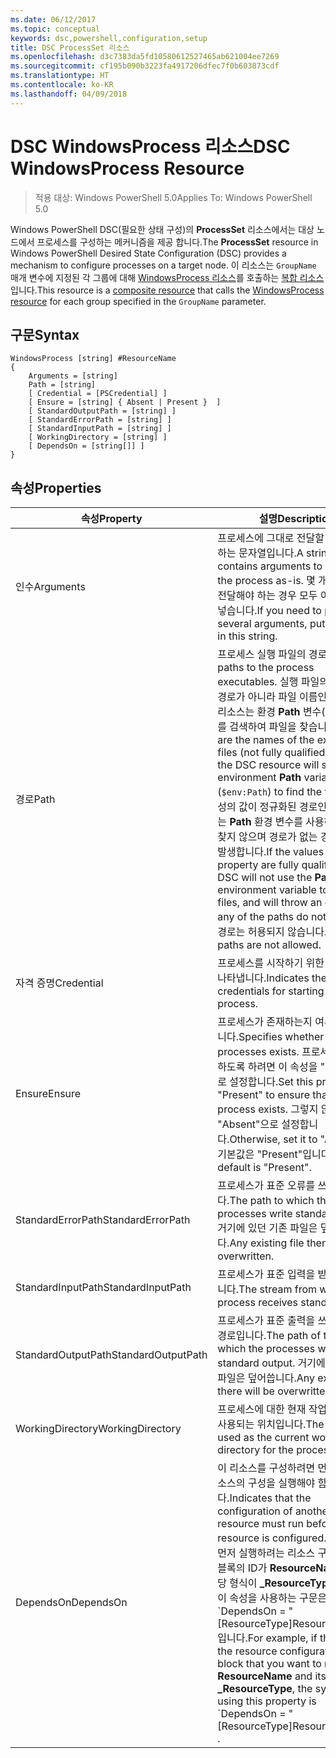 ```yaml
---
ms.date: 06/12/2017
ms.topic: conceptual
keywords: dsc,powershell,configuration,setup
title: DSC ProcessSet 리소스
ms.openlocfilehash: d3c7383da5fd10580612527465ab621004ee7269
ms.sourcegitcommit: cf195b090b3223fa4917206dfec7f0b603873cdf
ms.translationtype: HT
ms.contentlocale: ko-KR
ms.lasthandoff: 04/09/2018
---
```

# <a name="dsc-windowsprocess-resource"></a><span data-ttu-id="46094-103">DSC WindowsProcess 리소스</span><span class="sxs-lookup"><span data-stu-id="46094-103">DSC WindowsProcess Resource</span></span>

> <span data-ttu-id="46094-104">적용 대상: Windows PowerShell 5.0</span><span class="sxs-lookup"><span data-stu-id="46094-104">Applies To: Windows PowerShell 5.0</span></span>

<span data-ttu-id="46094-105">Windows PowerShell DSC(필요한 상태 구성)의 **ProcessSet** 리소스에서는 대상 노드에서 프로세스를 구성하는 메커니즘을 제공 합니다.</span><span class="sxs-lookup"><span data-stu-id="46094-105">The **ProcessSet** resource in Windows PowerShell Desired State Configuration (DSC) provides a mechanism to configure processes on a target node.</span></span> <span data-ttu-id="46094-106">이 리소스는 `GroupName` 매개 변수에 지정된 각 그룹에 대해 [WindowsProcess 리소스](windowsProcessResource.md)를 호출하는 [복합 리소스](authoringResourceComposite.md)입니다.</span><span class="sxs-lookup"><span data-stu-id="46094-106">This resource is a [composite resource](authoringResourceComposite.md) that calls the [WindowsProcess resource](windowsProcessResource.md) for each group specified in the `GroupName` parameter.</span></span>

## <a name="syntax"></a><span data-ttu-id="46094-107">구문</span><span class="sxs-lookup"><span data-stu-id="46094-107">Syntax</span></span>

```
WindowsProcess [string] #ResourceName
{
    Arguments = [string]
    Path = [string]
    [ Credential = [PSCredential] ]
    [ Ensure = [string] { Absent | Present }  ]
    [ StandardOutputPath = [string] ]
    [ StandardErrorPath = [string] ]
    [ StandardInputPath = [string] ]
    [ WorkingDirectory = [string] ]
    [ DependsOn = [string[]] ]
}
```

## <a name="properties"></a><span data-ttu-id="46094-108">속성</span><span class="sxs-lookup"><span data-stu-id="46094-108">Properties</span></span>
|  <span data-ttu-id="46094-109">속성</span><span class="sxs-lookup"><span data-stu-id="46094-109">Property</span></span>  |  <span data-ttu-id="46094-110">설명</span><span class="sxs-lookup"><span data-stu-id="46094-110">Description</span></span>   |
|---|---|
| <span data-ttu-id="46094-111">인수</span><span class="sxs-lookup"><span data-stu-id="46094-111">Arguments</span></span>| <span data-ttu-id="46094-112">프로세스에 그대로 전달할 인수를 포함하는 문자열입니다.</span><span class="sxs-lookup"><span data-stu-id="46094-112">A string that contains arguments to pass to the process as-is.</span></span> <span data-ttu-id="46094-113">몇 개의 인수를 전달해야 하는 경우 모두 이 문자열에 넣습니다.</span><span class="sxs-lookup"><span data-stu-id="46094-113">If you need to pass several arguments, put them all in this string.</span></span>|
| <span data-ttu-id="46094-114">경로</span><span class="sxs-lookup"><span data-stu-id="46094-114">Path</span></span>| <span data-ttu-id="46094-115">프로세스 실행 파일의 경로입니다.</span><span class="sxs-lookup"><span data-stu-id="46094-115">The paths to the process executables.</span></span> <span data-ttu-id="46094-116">실행 파일의 정규화된 경로가 아니라 파일 이름인 경우 DSC 리소스는 환경 **Path** 변수(`$env:Path`)를 검색하여 파일을 찾습니다.</span><span class="sxs-lookup"><span data-stu-id="46094-116">If these are the names of the executable files (not fully qualified paths), the DSC resource will search the environment **Path** variable (`$env:Path`) to find the files.</span></span> <span data-ttu-id="46094-117">이 속성의 값이 정규화된 경로인 경우 DSC는 **Path** 환경 변수를 사용하여 파일을 찾지 않으며 경로가 없는 경우 오류가 발생합니다.</span><span class="sxs-lookup"><span data-stu-id="46094-117">If the values of this property are fully qualified paths, DSC will not use the **Path** environment variable to find the files, and will throw an error if any of the paths do not exist.</span></span> <span data-ttu-id="46094-118">상대 경로는 허용되지 않습니다.</span><span class="sxs-lookup"><span data-stu-id="46094-118">Relative paths are not allowed.</span></span>|
| <span data-ttu-id="46094-119">자격 증명</span><span class="sxs-lookup"><span data-stu-id="46094-119">Credential</span></span>| <span data-ttu-id="46094-120">프로세스를 시작하기 위한 자격 증명을 나타냅니다.</span><span class="sxs-lookup"><span data-stu-id="46094-120">Indicates the credentials for starting the process.</span></span>|
| <span data-ttu-id="46094-121">Ensure</span><span class="sxs-lookup"><span data-stu-id="46094-121">Ensure</span></span>| <span data-ttu-id="46094-122">프로세스가 존재하는지 여부를 지정합니다.</span><span class="sxs-lookup"><span data-stu-id="46094-122">Specifies whether the processes exists.</span></span> <span data-ttu-id="46094-123">프로세스가 존재하도록 하려면 이 속성을 "Present"으로 설정합니다.</span><span class="sxs-lookup"><span data-stu-id="46094-123">Set this property to "Present" to ensure that the process exists.</span></span> <span data-ttu-id="46094-124">그렇지 않으면, "Absent"으로 설정합니다.</span><span class="sxs-lookup"><span data-stu-id="46094-124">Otherwise, set it to "Absent".</span></span> <span data-ttu-id="46094-125">기본값은 "Present"입니다.</span><span class="sxs-lookup"><span data-stu-id="46094-125">The default is "Present".</span></span>|
| <span data-ttu-id="46094-126">StandardErrorPath</span><span class="sxs-lookup"><span data-stu-id="46094-126">StandardErrorPath</span></span>| <span data-ttu-id="46094-127">프로세스가 표준 오류를 쓰는 경로입니다.</span><span class="sxs-lookup"><span data-stu-id="46094-127">The path to which the processes write standard error.</span></span> <span data-ttu-id="46094-128">거기에 있던 기존 파일은 덮어씁니다.</span><span class="sxs-lookup"><span data-stu-id="46094-128">Any existing file there will be overwritten.</span></span>|
| <span data-ttu-id="46094-129">StandardInputPath</span><span class="sxs-lookup"><span data-stu-id="46094-129">StandardInputPath</span></span>| <span data-ttu-id="46094-130">프로세스가 표준 입력을 받는 스트림입니다.</span><span class="sxs-lookup"><span data-stu-id="46094-130">The stream from which the process receives standard input.</span></span>|
| <span data-ttu-id="46094-131">StandardOutputPath</span><span class="sxs-lookup"><span data-stu-id="46094-131">StandardOutputPath</span></span>| <span data-ttu-id="46094-132">프로세스가 표준 출력을 쓰는 파일의 경로입니다.</span><span class="sxs-lookup"><span data-stu-id="46094-132">The path of the file to which the processes write standard output.</span></span> <span data-ttu-id="46094-133">거기에 있던 기존 파일은 덮어씁니다.</span><span class="sxs-lookup"><span data-stu-id="46094-133">Any existing file there will be overwritten.</span></span>|
| <span data-ttu-id="46094-134">WorkingDirectory</span><span class="sxs-lookup"><span data-stu-id="46094-134">WorkingDirectory</span></span>| <span data-ttu-id="46094-135">프로세스에 대한 현재 작업 디렉터리로 사용되는 위치입니다.</span><span class="sxs-lookup"><span data-stu-id="46094-135">The location used as the current working directory for the processes.</span></span>|
| <span data-ttu-id="46094-136">DependsOn</span><span class="sxs-lookup"><span data-stu-id="46094-136">DependsOn</span></span> | <span data-ttu-id="46094-137">이 리소스를 구성하려면 먼저 다른 리소스의 구성을 실행해야 함을 나타냅니다.</span><span class="sxs-lookup"><span data-stu-id="46094-137">Indicates that the configuration of another resource must run before this resource is configured.</span></span> <span data-ttu-id="46094-138">예를 들어 먼저 실행하려는 리소스 구성 스크립트 블록의 ID가 **ResourceName**이고 해당 형식이 **_ResourceType**일 경우, 이 속성을 사용하는 구문은 \`DependsOn = "[ResourceType]ResourceName"\`\`입니다.</span><span class="sxs-lookup"><span data-stu-id="46094-138">For example, if the ID of the resource configuration script block that you want to run first is **ResourceName** and its type is **_ResourceType**, the syntax for using this property is \`DependsOn = "[ResourceType]ResourceName"\`\` .</span></span>|